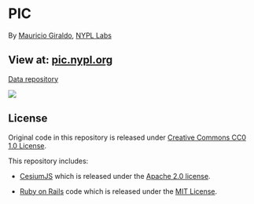 # PIC

By [Mauricio Giraldo](https://github.com/mgiraldo), [NYPL Labs](//twitter.com/nypl_labs)

## View at: [pic.nypl.org](http://pic.nypl.org)

[Data repository](https://github.com/nypl/pic-data)

![](https://raw.github.com/NYPL/pic-app/master/app/assets/images/sample-04.png)

## License

Original code in this repository is released under [Creative Commons CC0 1.0 License](http://creativecommons.org/publicdomain/zero/1.0).

This repository includes:

- [CesiumJS](https://github.com/AnalyticalGraphicsInc/cesium/) which is released under the [Apache 2.0 license](http://www.apache.org/licenses/LICENSE-2.0.html).

- [Ruby on Rails](https://github.com/rails/rails) code which is released under the [MIT License](http://www.opensource.org/licenses/MIT).